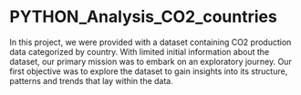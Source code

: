 # PYTHON_Analysis_CO2_countries
In this project, we were provided with a dataset containing CO2 production data categorized by country. With limited initial information about the dataset, our primary mission was to embark on an exploratory journey. Our first objective was to explore the dataset to gain insights into its structure, patterns and trends that lay within the data.
